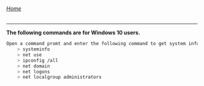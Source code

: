 ###### [Home](https://eduardo-granados.github.io/)
 
---

**The following commands are for Windows 10 users.**

```bash
Open a command promt and enter the following command to get system info:
    > systeminfo
    > net use
    > ipconfig /all
    > net domain
    > net logons
    > net localgroup administrators
```